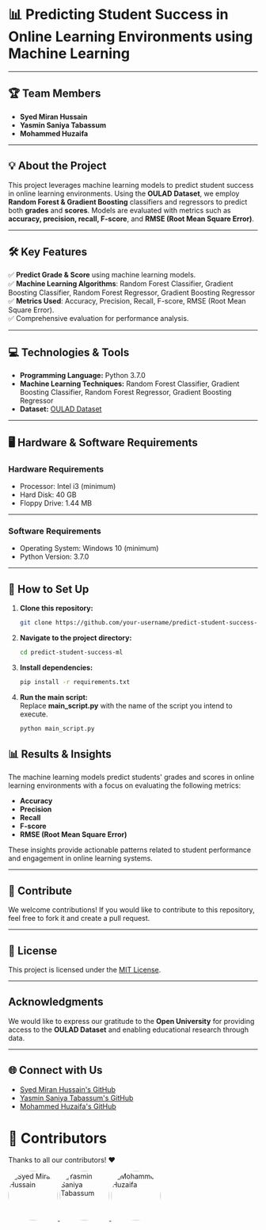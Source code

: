 # 📊 Predicting Student Success in Online Learning Environments using Machine Learning

---

## 🏆 **Team Members**
- **Syed Miran Hussain**
- **Yasmin Saniya Tabassum**  
- **Mohammed Huzaifa**  

---

## 💡 **About the Project**

This project leverages machine learning models to predict student success in online learning environments. Using the **OULAD Dataset**, we employ **Random Forest & Gradient Boosting** classifiers and regressors to predict both **grades** and **scores**. Models are evaluated with metrics such as **accuracy, precision, recall, F-score**, and **RMSE (Root Mean Square Error)**.

---

## 🛠️ **Key Features**

✅ **Predict Grade & Score** using machine learning models.  
✅ **Machine Learning Algorithms**: Random Forest Classifier, Gradient Boosting Classifier, Random Forest Regressor, Gradient Boosting Regressor  
✅ **Metrics Used**: Accuracy, Precision, Recall, F-score, RMSE (Root Mean Square Error).  
✅ Comprehensive evaluation for performance analysis.

---

## 💻 **Technologies & Tools**

- **Programming Language:** Python 3.7.0  
- **Machine Learning Techniques:** Random Forest Classifier, Gradient Boosting Classifier, Random Forest Regressor, Gradient Boosting Regressor  
- **Dataset:** [OULAD Dataset](https://www.open.ac.uk/about/main/about-open-university/open-university-learning-analytics-data)

---

## 🖥️ **Hardware & Software Requirements**

### **Hardware Requirements**  
- Processor: Intel i3 (minimum)  
- Hard Disk: 40 GB  
- Floppy Drive: 1.44 MB  

---

### **Software Requirements**  
- Operating System: Windows 10 (minimum)  
- Python Version: 3.7.0  

---

## 📁 **How to Set Up**

1. **Clone this repository:**  
   ```bash
   git clone https://github.com/your-username/predict-student-success-ml.git

2. **Navigate to the project directory:**
    ```bash
    cd predict-student-success-ml 
    
3. **Install dependencies:**
    ```bash
    pip install -r requirements.txt

4. **Run the main script:**  
   Replace **main_script.py** with the name of the script you intend to execute.  
    ```bash
    python main_script.py
    ```

## 📊 **Results & Insights**

The machine learning models predict students' grades and scores in online learning environments with a focus on evaluating the following metrics:

- **Accuracy**  
- **Precision**  
- **Recall**  
- **F-score**  
- **RMSE (Root Mean Square Error)**  

These insights provide actionable patterns related to student performance and engagement in online learning systems.

---

## 🤝 **Contribute**

We welcome contributions! If you would like to contribute to this repository, feel free to fork it and create a pull request.

---

## 📜 **License**

This project is licensed under the [MIT License](https://opensource.org/licenses/MIT).

---

##  **Acknowledgments**

We would like to express our gratitude to the **Open University** for providing access to the **OULAD Dataset** and enabling educational research through data.

---

## 🌐 **Connect with Us**

- [Syed Miran Hussain's GitHub](https://github.com/syedmiran-38)  
- [Yasmin Saniya Tabassum's GitHub](https://github.com/Saniyaaahh)  
- [Mohammed Huzaifa's GitHub](https://github.com/MohammedHuzaifa786)

# 🎉 Contributors
Thanks to all our contributors! ❤️

<a href="https://github.com/syedmiran-38">
  <img src="https://avatars.githubusercontent.com/syedmiran-38" alt="Syed Miran Hussain" width="100" height="100" style="border-radius:50%;">
</a>
<a href="https://github.com/Saniyaaahh">
  <img src="https://avatars.githubusercontent.com/Saniyaaahh" alt="Yasmin Saniya Tabassum" width="100" height="100" style="border-radius:50%;">
</a>
<a href="https://github.com/MohammedHuzaifa786">
  <img src="https://avatars.githubusercontent.com/MohammedHuzaifa786" alt="Mohammed Huzaifa" width="100" height="100" style="border-radius:50%;">
</a>

